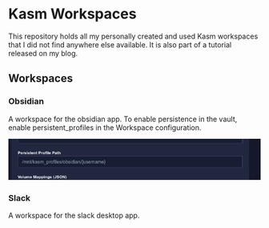 # Kasm Workspaces

This repository holds all my personally created and used Kasm workspaces that I did not find anywhere else available. It is also part of a tutorial released on my blog.

## Workspaces

### Obsidian

A workspace for the obsidian app.
To enable persistence in the vault, enable persistent_profiles in the Workspace configuration.

![Persistent Profiles](./persistent_profiles.png)

### Slack

A workspace for the slack desktop app.
